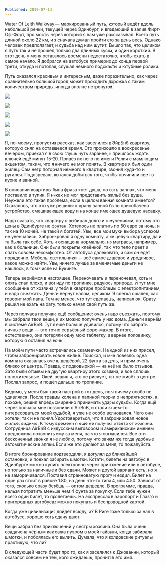 ```yaml
---
Published: 2019-07-14
---
```


Water Of Leith Walkway — маркированный путь, который ведёт вдоль небольшой речки, текущей через Эдинбург, и впадающий в залив Фирт-Оф-Форт, про мосты через который я вам уже рассказывал. Всего путь длиной около 22 км, и я сначала думал пройти его за день весь. Однако человек предполагает, и судьба над ним шутит. Вышло так, что целиком я путь так и не прошёл, только два длинных куска, и один короткий. В этот день у меня оставалось времени недостаточно, чтобы ехать в самое начало. Я добрался на автобусе примерно до конца первой трети, откуда и потопал, слушая немного подскасты и ютубные ролики.

Путь оказался красивым и интересным, даже поразительно, как через сравнительно большой город может проходить дорожка с таким количеством природы, иногда вполне нетронутой.

![](IMG_20190617_154956.jpg)

![](IMG_20190617_155053.jpg)


![](IMG_20190617_165042.jpg)


![](IMG_20190617_165119.jpg)


![](IMG_20190617_170955.jpg)

Я, по-моему, пропустил рассказ, как заселился в ЭйрБнб квартиру, которую снял на оставшееся время. Это произошло в воскресенье вечером, приехал я в свою глушь чуть заранее, и пришлось ждать ключей ещё минут 15-20. Привёз их негр по имени Релия с мамлющим акцентом, таким, что я ничего не мог понять. В квартире я был один жилец. Сам негр поторчал немного в квартире, звонил куда-то и ругался. Подозреваю, пытался  добиться того, чтобы починили свет в кухне и ванной.

В описании квартиры была фраза «нет душа, но есть ванна», что меня поставило в тупик. Я никак не мог представить жильё без душа. Неужели это такая проблема, если в целом ванная комната имеется? 
Оказалось, что это уже решили: к крану ванной было присобачено устройство, смешивающее воду и на конце имеющее душевую насадку.

Надо сказать, что квартиру я выбирал долго и с мучениями, потому что цены в Эдинбурге не фонтан. Хотелось не платить по 50 евро за ночь, и так на 10 ночей. Не такой я богатей. Увы, все мои муки выбора успехом не увенчались. Забронировал я одну комнату, а не целую квартиру, да и та была так себе. Хоть и оснащена нормально, но матрасы, например, как в больнице. Они были покрыты клеёнкой, так, что тело преет и спать совсем некомфортно. От автобуса далековато, и сам он едет порядочно. Мебель, светильники — всё самое дешёвое и уродливое, какое можно найти. Увы, ничего лучше за вменяемые деньги не нашлось, в том числе на Букинге.

Теперь вернёмся в настоящее. Переночевать и переночевал, хоть и опять спал плохо, и вот иду по тропинке, радуюсь природе. И тут мне сообщение от хозяина: у тебя в квартире проблемы с электропитанием, и надо съезжать. Деньги вернут налом, целиком. Я слегка ошалел, как говорит мой папа. Тем не менее, что тут сделаешь, написал ок. Сразу решил не ехать на хату, только начал свой путь же.

Через полчаса получаю ещё сообщение: очень надо съезжать, поэтому мы забрали твои вещи, и их можно получить у нас дома. Деньги вернём в системе AirBnB. Тут я ещё больше удивился, потому что забрать личные вещи — это точно серъёзный форс-мажор. В итоге, естественно, они потеряли одну мою таблетку, а вернее половинку, которую я оставил на ночь

На моём пути часто встречались скамеечки. На одной из них присел, чтобы забронировать новое жильё. Поискал, и мне повезло: одна комната оказалась очень дешёвой, 22 фунта за день, и прям очень близко от центра. Правда, с подковыркой — на неё не было отзывов. Зато были отзывы на другую квартиру этого хозяина, и все сплошь положительные. Окей, решил я, кто не рискует, тот не живёт в центре. Послал запрос, и пошёл дальше по тропинке.

Видимо, у меня был такой настрой в тот день, но я ничему особо не удивлялся. После травмы колена и папиной теории о неприятностях, я, похоже, решил впредь смиренно принимать удары судьбы. Когда ещё через полчаса мне позвонили с AirBnB, и стали зачем-то интересоваться моей судьбой, я уже не особо волновался. Чего они хотели, так и не понял. Удостовериться, что я забронировал новое жильё, видимо. К тому времени я ещё не получил ответа от хозяина. Сотрудница AirBnB с индусским выговором и американским именем предложила позвонить ему за меня, на что я согласился. Все эти бесконечныt звонки я не люблю, потому что зачем же тогда удобные автоматические аппки. Если же это делают за меня, то пожалуйста.

В итоге бронирование подтвердили, я догулял до ближайшей остановки, и поехал забирать шмотки. Кстати, билеты на автобус в Эдинбурге можно купить электронно через приложение или в автобусе, но только за наличные и без сдачи. Может и другой вариант есть, но я не заморачивался. Поставил странноватую прогу и ездил. Билет на один раз стоит в районе 1.80, на день что-то типа 4, или 4.50. Зависит от того, сколько сразу берёшь — оптом дешевле. В программе, правда, нельзя потратить меньше чем 4 фунта за покупку. Если тебе нужен всего один билет, то пролетаешь. На экспрессах в аэропорт и Глазго и пригородных автобусах можно покупать и беспроводной картой.

Когда уже цивилизация дойдёт всюду, а? В Риге тоже только за нал в автобусе, хорошо хоть сдачу дают.

Вещи забрал без приключений у сестры хозяина. Она была очень озадачена чёрным как сажа пуэром в моей гайвани, когда забирала шмотки, и побоялась его вылить. Думала, что я колдовские ритуалы практикую, что ли?

В следующей части будет про то, как я заселился к Джованни, который оказался совсем не тем, кого ожидаешь, прочитав это имя.
